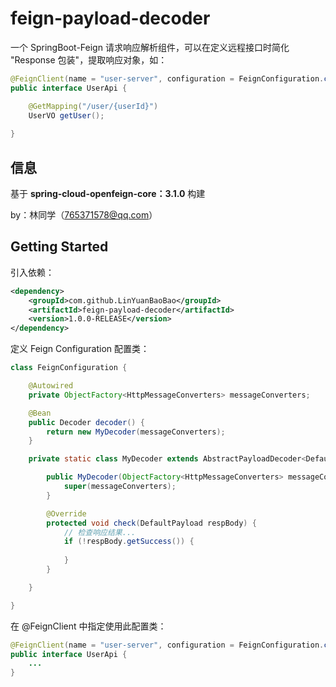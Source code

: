 # feign-payload-decoder

一个 SpringBoot-Feign 请求响应解析组件，可以在定义远程接口时简化 "Response 包装"，提取响应对象，如：
```java
@FeignClient(name = "user-server", configuration = FeignConfiguration.class)
public interface UserApi {

    @GetMapping("/user/{userId}")
    UserVO getUser();
    
}
```

## 信息
基于 **spring-cloud-openfeign-core：3.1.0** 构建

by：林同学（765371578@qq.com）

## Getting Started

引入依赖：

```xml
<dependency>
    <groupId>com.github.LinYuanBaoBao</groupId>
    <artifactId>feign-payload-decoder</artifactId>
    <version>1.0.0-RELEASE</version>
</dependency>
```

定义 Feign Configuration 配置类：

```java
class FeignConfiguration {

    @Autowired
    private ObjectFactory<HttpMessageConverters> messageConverters;

    @Bean
    public Decoder decoder() {
        return new MyDecoder(messageConverters);
    }

    private static class MyDecoder extends AbstractPayloadDecoder<DefaultPayload> {

        public MyDecoder(ObjectFactory<HttpMessageConverters> messageConverters) {
            super(messageConverters);
        }

        @Override
        protected void check(DefaultPayload respBody) {
            // 检查响应结果...
            if (!respBody.getSuccess()) {
                
            }
        }

    }

}
```

在 @FeignClient 中指定使用此配置类：
```java
@FeignClient(name = "user-server", configuration = FeignConfiguration.class)
public interface UserApi {
    ...
}
```